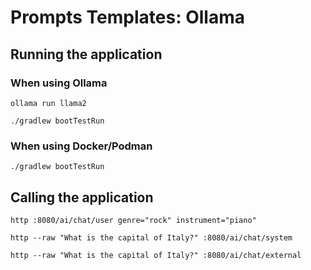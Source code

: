 # Prompts Templates: Ollama

## Running the application

### When using Ollama

```shell
ollama run llama2
```

```shell
./gradlew bootTestRun
```

### When using Docker/Podman

```shell
./gradlew bootTestRun
```

## Calling the application

```shell
http :8080/ai/chat/user genre="rock" instrument="piano"
```

```shell
http --raw "What is the capital of Italy?" :8080/ai/chat/system
```

```shell
http --raw "What is the capital of Italy?" :8080/ai/chat/external
```
